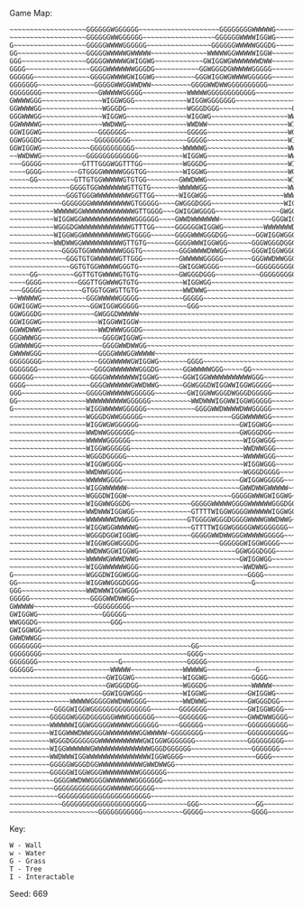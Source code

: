 Game Map:
```
~~~~~~~~~~~~~~~~~~~GGGGGGWGGGGGG~~~~~~~~~~~~~~~~~~~~GGGGGGGGWWWWWG~~~~~~~~~~~~~~~~~~~~TTTTTTTT~~~~~~
~~~~~~~~~~~~~~~~~~~GGGGGGWWGGGGGG~~~~~~~~~~~~~~~~~~GGGGGGWWWWIGGWG~~~~~~~~~~~~~~~~~~~~GGGGGGGGGG~~~~
G~~~~~~~~~~~~~~~~~~GGGGGWWWWGGGGGG~~~~~~~~~~~~~~~~GGGGGGWWWWWGGGDG~~~~~~~~~~~~~~~~~~~GTTTTTTTTTGGGGT
GG~~~~~~~~~~~~~~~~~GGGGGWWWWWGWWWWW~~~~~~~~~~~~~~WWWWWGGWWWWWIGGW~~~~~~~~~~~~~~~~~~~~GGGGGGGGGGTTTGT
GGG~~~~~~~~~~~~~~~~GGGGGWWWWWGWIGGWG~~~~~~~~~~~~GWIGGWGWWWWWWWDWW~~~~~~~~~~~~~~~~~~~~GTTTTTTTTGGGGTT
GGGG~~~~~~~~~~~~~~~~GGGGWWWWWWWGGGDG~~~~~~~~~~~GGWGGGDGWWWWWGGGGG~~~~~~~~~~~~~~~~~~~~GGGGGGGGGTTTGGT
GGGGGG~~~~~~~~~~~~~~GGGGGWWWWGWIGGWG~~~~~~~~~~GGGWIGGWGWWWWGGGGGG~~~~~~~~~~~~~~~~~~~GTTTTTTTTGGGGTGT
GGGGGGG~~~~~~~~~~~~~~GGGGGWWGGWWDWW~~~~~~~~~~GGGGWWDWWGGGGGGGGGG~~~~~~~~~~~~~~~~~~GGTGGGGGGGGTGGGGGT
GGGGGGGG~~~~~~~~~~~~~~GWWWWWGGGGG~~~~~~~~~~~WWWWWGGGGGGGGGGGG~~~~~~~~~~~~~~~~~~~GGGGTGTTTTTTGGG~~~~~
GWWWWGGG~~~~~~~~~~~~~~~WIGGWGGG~~~~~~~~~~~~~WIGGWGGGGGGG~~~~~~~~~~~~~~~~~~~WWWWWGGGGTGGGGGGGG~~~~~~~
GGWWWWGG~~~~~~~~~~~~~~~WGGGDG~~~~~~~~~~~~~~~WGGGDGGG~~~~~~~~~~~~~~~~~~GGGGGWIGGWGGGGTGTTTTTG~~~~~~~~
GGGWWWGG~~~~~~~~~~~~~~~WIGGWG~~~~~~~~~~~~~~~WIGGWG~~~~~~~~~~~~~~~~~~~WWWWWGWGGGDGGGGTGGGGGGG~~~~~~~~
GGWWWWWG~~~~~~~~~~~~~~~WWDWWG~~~~~~~~~~~~~~~WWDWW~~~~~~~~~~~~~~~~~~~~WIGGWGWIGGWGGGGTGTTTTG~~~~~~~~~
GGWIGGWG~~~~~~~~~~~~~~GGGGGGG~~~~~~~~~~~~~~~GGGGG~~~~~~~~~~~~~~~~~~~~WGGGDGWWDWWGGGGTGGGGGG~~~~~~~~~
GGWGGGDG~~~~~~~~~~~~~GGGGGGGGG~~~~~~~~~~~~~~GGGGG~~~~~~~~~~~~~~~~~~~~WIGGWGGGGGGGGGGGGGGGG~~~~~~~~~~
GGWIGGWG~~~~~~~~~~~~GGGGGGGGGGG~~~~~~~~~~~~WWWWWG~~~~~~~~~~~~~~~~~~~~WWDWWGGGGGGGG~~~~~~~~~~~~~~~~~~
~~WWDWWG~~~~~~~~~~~GGGGGGGGGGGGG~~~~~~~~~~~WIGGWG~~~~~~~~~~~~~~~~~~~~WWWWWGGGG~~~~~~~~~~~~~~~~~~~~~~
~~~GGGGG~~~~~~~~~~GTTTGGGWGGTTTGG~~~~~~~~~~WGGGDG~~~~~~~~~~~~~~~~~~~~WIGGWGGG~~~~~~~~~~~~~~~~~~~~~~~
~~~~GGGG~~~~~~~~~GTGGGGWWWWWGGGTGG~~~~~~~~~WIGGWG~~~~~~~~~~~~~~~~~~~~WGGGDGGG~~~~~~~~~~~~~~~~~~~~~~~
~~~~~GG~~~~~~~~~GTTGTGGWWWWWGTGTGG~~~~~~~~GWWDWWG~~~~~~~~~~~~~~~~~~~~WIGGWGG~~~~~~~~~~~~~~~~~~WWWWWG
~~~~~~~~~~~~~~~GGGGTGGWWWWWWWGTTGTG~~~~~~~WWWWWGG~~~~~~~~~~~~~~~~~~~~WWDWWGG~~~~~~~~~~~~~~~~~~WIGGWG
~~~~~~~~~~~~~~GGGTGGGWWWWWWWWWGGTTGG~~~~~~WIGGWGG~~~~~~~~~~~~~~~~~~~WWWWWGGG~~~~~~~~~~~~~~~~~GWGGGDG
~~~~~~~~~~~~~GGGGGGGWWWWWWWWWWGTGGGGG~~~~GWGGGDGGG~~~~~~~~~~~~~~~~~~WIGGWGGG~~~~~~~~~~~~~~~~GGWIGGWG
~~~~~~~~~~~WWWWWGGWWWWWWWWWWWWWGTTGGGG~~~GWIGGWGGGG~~~~~~~~~~~~~~~~GWGGGDGGG~~~~~~~~~~~~~~~~GGWWDWWG
~~~~~~~~~~~WIGGWGGWWWWWWWWWWWWWGGGGGG~~~~GWWDWWWWWWW~~~~~~~~~~~~~GGGWIGGWGGGG~~~~~~~~~~~~~~GGGGWWWWG
~~~~~~~~~~~WGGGDGWWWWWWWWWWWWWGTTTGG~~~~~GGGGGGWIGGWG~~~~~~~~~~WWWWWWWDWWWWWWW~~~~~~~~~~~~GGGWWWWWWW
~~~~~~~~~~~WIGGWGGWWWWWWWWWWWGTGGGG~~~~~~GGGGWWWGGGDGG~~~~~~~GGWIGGWGGGGGWIGGWWWWWWWWWWWGGGGGWWWWWWW
~~~~~~~~~~~WWDWWGGWWWWWWWWWWGTTGTG~~~~~~~GGGGWWWIGGWGG~~~~~~GGGWGGGDGGGGGWGGGDWIGGWWIGGWGGGGWWWWWWWG
~~~~~~~~~~~~~GGGGTGGWWWWWWWWGGGTG~~~~~~~~~GGGWWWWDWWGG~~~~~~GGGWIGGWGGGGGWIGGWWGGGDWGGGDGGGGWWWWWWGG
~~~~~~~~~~~~~~GGGTGTGWWWWWWGTTGGG~~~~~~~~~GWWWWWGGGGG~~~~~~~GGGWWDWWGGGGGWWDWWWIGGWWIGGWGGGGWWWWWGGG
~~~~~~~~~~~~~~~GGTGTGGWWWWWGGGTG~~~~~~~~~~GWIGGWGGGG~~~~~~~~~GGGGGGGGGGGGGGGGGWWDWWWWDWWGGGGGWWGGGGG
~~~~~GG~~~~~~~~~GGTTGTGWWWWGTGTG~~~~~~~~~~GWGGGDGGG~~~~~~~~~~~GGGGGGGGGGGGGGGGGGGGGGGGGGGGGWWWWWGGGG
~~~~GGGG~~~~~~~~~GGGTTGGWWWGTGTG~~~~~~~~~~~WIGGWGG~~~~~~~~~~~~~~~~~~~~~~~~~~~~~~~~~~~~~~GGGWIGGWGGGG
~~~GGGGG~~~~~~~~~~GTGGTGGWGTTGTG~~~~~~~~~~~WWDWWG~~~~~~~~~~~~~~~~~~~~~~~~~~~~~~~~~~~~~~~~~GWGGGDGGG~
~~WWWWWG~~~~~~~~~~~GGGWWWWWGGGGG~~~~~~~~~~~GGGGG~~~~~~~~~~~~~~~~~~~~~~~~~~~~~~~~~~~~~~~~~~~WIGGWGG~~
GGWIGGWG~~~~~~~~~~~~GGWIGGWGGGGG~~~~~~~~~~~~GGG~~~~~~~~~~~~~~~~~~~~~~~~~~~~~~~~~~~~~~~~~~~~WWDWWG~~~
GGWGGGDG~~~~~~~~~~~~~GWGGGDWWWWW~~~~~~~~~~~~~~~~~~~~~~~~~~~~~~~~~~~~~~~~~~~~~~~~~~~~~~~~~~~~GGGG~~~~
GGWIGGWG~~~~~~~~~~~~~~WIGGWWIGGW~~~~~~~~~~~~~~~~~~~~~~~~~~~~~~~~~~~~~~~~~~~~~~~~~~~~~~~~~~~~~~~~~~~~
GGWWDWWG~~~~~~~~~~~~~~WWDWWWGGGDG~~~~~~~~~~~~~~~~~~~~~~~~~~~~~~~~~~~~~~~~~~~~~~~~~~~~~~~~~~~~~~~~~~~
GGGWWWGG~~~~~~~~~~~~~~~GGGGWIGGWG~~~~~~~~~~~~~~~~~~~~~~~~~~~~~~~~~~~~~~~~~~~~~~~~~~~~~~~~~~~~~~~~~~~
GGWWWWGG~~~~~~~~~~~~~~~GGGGWWDWWGG~~~~~~~~~~~~~~~~~~~~~~~~~~~~~~~~~~~~~~~~~~~~~~~~~~~~~~~~~~~~~~~~~~
GWWWWGGG~~~~~~~~~~~~~~GGGGWWWGGWWWWW~~~~~~~~~~~~~~~~~~~~~~~~~~~~~~~~~~~~~~~~~~~~~~~~~~~~~~~~~~~~~~~~
GGGGGGGG~~~~~~~~~~~~~~GGGWWWWWGWIGGWG~~~~~~~GGGG~~~~~~~~~~~~~~~~~~~~~~~~~~~~~~GGGG~~~~~~~~~~~~~~~~~~
GGGGGGG~~~~~~~~~~~~~~GGGGWWWWWWWGGGDG~~~~~~GGWWWWWGGG~~~~~GG~~~~~~~~~~~~~~~~GGTTTGGGG~~~~~~~~~~~~~~G
GGGGGG~~~~~~~~~~~~~~GGGGWWWWWWWWIGGWG~~~~~~GGWIGGWWWWWWWWWWWGGG~~~~~~~~~~~~~GTGGGTTTGG~~~~~~~~~~~~GG
GGGG~~~~~~~~~~~~~~~~GGGGWWWWWWGWWDWWG~~~~~~GGWGGGDWIGGWWIGGWGGGGG~~~~~~~~~~~GTGTGGGGGG~~~~~~~~~~~~GG
GGG~~~~~~~~~~~~~~~~GGGGGWWWWWWGGGGGG~~~~~~~~GWIGGWWGGGDWGGGDGGGGG~~~~~~~~~~GTTGTGTTTGG~~~~~~~~~~~~GG
GG~~~~~~~~~~~~~~~~~WWWWWWWWWWGGGGGG~~~~~~~~~~WWDWWWIGGWWIGGWGGGGG~~~~~~~~~~~GGTTGGGGG~~~~~~~~~~~~~~G
G~~~~~~~~~~~~~~~~~~WIGGWWWWWGGGGGG~~~~~~~~~~~~GGGGWWDWWWWDWWGGGGG~~~~~~~~~~~GTGGTTGG~~~~~~~~~~~~~~~~
~~~~~~~~~~~~~~~~~~~WGGGDGWWGGGGGG~~~~~~~~~~~~~~~~~~~~~~GGGWWWWWGG~~~~~~~~~~~GTGTGGG~~~~~~~~~~~~~~~~~
~~~~~~~~~~~~~~~~~~~WIGGWGWGGGGGG~~~~~~~~~~~~~~~~~~~~~~~~~GWIGGWGG~~~~~~~~~~~GGGGGG~~~~~~~~~~~~~~~~~~
~~~~~~~~~~~~~~~~~~~WWDWWGGGGGGG~~~~~~~~~~~~~~~~~~~~~~~~~~GWGGGDGG~~~~~~~~~~~~GGGG~~~~~~~~~~~~~~~~~~~
~~~~~~~~~~~~~~~~~~~WWWWWGGGGGG~~~~~~~~~~~~~~~~~~~~~~~~~~~~WIGGWGGG~~~~~~~~~~~~GG~~~~~~~~~~~~~~~~~~~~
~~~~~~~~~~~~~~~~~~~WIGGWGGGGGG~~~~~~~~~~~~~~~~~~~~~~~~~~~~WWDWWGGG~~~~~~~~~~~~~~~~~~~~~~~~~~~~~~~~~~
~~~~~~~~~~~~~~~~~~~WGGGDGGGGG~~~~~~~~~~~~~~~~~~~~~~~~~~~~~WWWWWGGG~~~~~~~~~~~~~~~~~~~~~~~~~~~~~~~~~~
~~~~~~~~~~~~~~~~~~~WIGGWGGGG~~~~~~~~~~~~~~~~~~~~~~~~~~~~~~WIGGWGGG~~~~~~~~~~~~~~~~~~~~~~~~~~~~~~~~~~
~~~~~~~~~~~~~~~~~~~WWDWWGGGG~~~~~~~~~~~~~~~~~~~~~~~~~~~~~~WGGGDGGGG~~~~~~~~~~~~~~~~~~~~~~~~~~~~~~~~~
~~~~~~~~~~~~~~~~~~~WWWWWGGGG~~~~~~~~~~~~~~~~~~~~~~~~~~~~~GWIGGWGGGGG~~~~~~~~~~~~~~~~~~~~~~~~~~~~~~~~
~~~~~~~~~~~~~~~~~~~WIGGWWWWWW~~~~~~~~~~~~~~~~~~~~~~~~~~~~GWWDWWGWWWWW~~~~~~~~~~~~~~~~~~~~~~~~~~~~~~~
~~~~~~~~~~~~~~~~~~~WGGGDWIGGW~~~~~~~~~~~~~~~~~~~~~~~~~~GGGGGWWWGWIGGWG~~~~~~~GWWWWW~~~~~~~~~~~~~~~~~
~~~~~~~~~~~~~~~~~~~WIGGWWGGGDG~~~~~~~~~~~~~~~GGGGGWWWWWGGGGWWWWWWGGGDGG~~~~~~GWIGGWWWWWW~~~~~~~~~~~~
~~~~~~~~~~~~~~~~~~~WWDWWWIGGWGG~~~~~~~~~~~~~~GTTTTWIGGWGGGGWWWWWWIGGWGG~~~~~GGWGGGDWIGGWGGGG~~~~~~~~
~~~~~~~~~~~~~~~~~~~WWWWWWWDWWGGG~~~~~~~~~~~~GTGGGGWGGGDGGGGWWWWGWWDWWG~~~~~~~GWIGGWWGGGDGWWWWW~~~~~~
~~~~~~~~~~~~~~~~~~~WIGGWGGWWWWWG~~~~~~~~~~~~~GTTTTWIGGWGGGGGWWGGGGGGG~~~~~~~~~WWDWWWIGGWGWIGGWG~~~~~
~~~~~~~~~~~~~~~~~~~WGGGDGGWIGGWG~~~~~~~~~~~~~GGGGGWWDWWGGGWWWWWGGGGG~~~~~~~~~~~GGGGWWDWWGWGGGDGG~~~~
~~~~~~~~~~~~~~~~~~~WIGGWGGWGGGDG~~~~~~~~~~~~~~~~~~~~GGGGGGWIGGWGGGG~~~~~~~~~~~~~~~~~~~GGGWIGGWGGG~~~
~~~~~~~~~~~~~~~~~~~WWDWWGGWIGGWG~~~~~~~~~~~~~~~~~~~~~~~~GGWGGGDGGG~~~~~~~~~~~~~~~~~~~~~~~WWDWWGGGG~~
~~~~~~~~~~~~~~~~~~~WWWWWGWWWDWWG~~~~~~~~~~~~~~~~~~~~~~~~~GWIGGWGG~~~~~~~~~~~~~~~~~~~~~~~~~GWWWWWGGG~
~~~~~~~~~~~~~~~~~~~WIGGWWWWWWGGG~~~~~~~~~~~~~~~~~~~~~~~~~~WWDWWG~~~~~~~~~~~~~~~~~~~~~~~~~~~WIGGWGGGG
G~~~~~~~~~~~~~~~~~~WGGGDWIGGWGGG~~~~~~~~~~~~~~~~~~~~~~~~~~~GGGG~~~~~~~~~~~~~~~~~~~~~~~~~~~~WGGGDGGGG
GG~~~~~~~~~~~~~~~~~WIGGWWGGGDGGG~~~~~~~~~~~~~~~~~~~~~~~~~~~~G~~~~~~~~~~~~~~~~~~~~~~~~~~~~~~WIGGWGGGG
GGG~~~~~~~~~~~~~~~~WWDWWWIGGWGGG~~~~~~~~~~~~~~~~~~~~~~~~~~~~~~~~~~~~~~~~~~~~~~~~~~~~~~~~~~~WWDWWGGGG
GGGGG~~~~~~~~~~~~~~~GGGGWWDWWGG~~~~~~~~~~~~~~~~~~~~~~~~~~~~~~~~~~~~~~~~~~~~~~~~~~~~~~~~~~~~~GGGGGGGG
GWWWWW~~~~~~~~~~~~~~~GGGGGGGGG~~~~~~~~~~~~~~~~~~~~~~~~~~~~~~~~~~~~~~~~~~~~~~~~~~~~~~~~~~~~~~GGGGGGGG
GWIGGWG~~~~~~~~~~~~~~~~GGGGGG~~~~~~~~~~~~~~~~~~~~~~~~~~~~~~~~~~~~~~~~~~~~~~~~~~~~~~~~~~~~~~~~GGGGGGG
WWGGGDG~~~~~~~~~~~~~~~~~~GGG~~~~~~~~~~~~~~~~~~~~~~~~~~~~~~~~~~~~~~~~~~~~~~~~~~~~~~~~~~~~~~~~~~~~~~~~
GWIGGWGG~~~~~~~~~~~~~~~~~~~~~~~~~~~~~~~~~~~~~~~~~~~~~~~~~~~~~~~~~~~~~~~~~~~~~~WWWWWG~~~~~~~~~~~~~~~~
GWWDWWGG~~~~~~~~~~~~~~~~~~~~~~~~~~~~~~~~~~~~~~~~~~~~~~~~~~~~~~~~~~~~~~~~~~~~~GWIGGWGGG~~~~~~~~~~~~~~
GGGGGGGG~~~~~~~~~~~~~~~~~~~~~~~~~~~~~~~~~~~~~GG~~~~~~~~~~~~~~~~~~~~~~~~~~~~~GGWGGGDGGG~~~~~~~~~~~~~~
GGGGGGGG~~~~~~~~~~~~~~~~~~~~~~~~~~~~~~~~~~~~GGGG~~~~~~~~~~~~~~~~~~~~~~~~~~~~GGWIGGWGGG~~~~~~~~~~~~~~
GGGGGGG~~~~~~~~~~~~~~~~~~~~G~~~~~~~~~~~~~~~~GGGGG~~~~~~~~~~~~~~~~~~~~~~~~~~~GGWWDWWGG~~~~~~~~~~~~~~~
GGGGGG~~~~~~~~~~~~~~~~~~~WWWWW~~~~~~~~~~~~~WWWWWG~~~~~~~~~~~~G~~~~~~~~~~~~~~GGGGGGGG~~~~~~~~~~~~~~~~
~~~~~~~~~~~~~~~~~~~~~~~~GWIGGWG~~~~~~~~~~~~WIGGWG~~~~~~~~~~~GGGG~~~~~~~~~~~~GGGGGGG~~~~~~~~~~~~~~~~~
~~~~~~~~~~~~~~~~~~~~~~~~GWGGGDGG~~~~~~~~~~~WGGGDG~~~~~~~~~~~WWWWW~~~~~~~~~~~GGGGGG~~~~~~~~~~~~~~~~~~
~~~~~~~~~~~~~~~~~~~~~~~GGWIGGWGGG~~~~~~~~~~WIGGWG~~~~~~~~~~GWIGGWG~~~~~~~~~~~GGGG~~~~~~~~~~~~~~~~~~~
~~~~~~~~~~~~~~~WWWWWGGGGGWWDWWGGGG~~~~~~~~~WWDWWG~~~~~~~~~~GWGGGDGG~~~~~~~~~~GGG~~~~~~~~~~~~~~~~~~~~
~~~~~~~~~~~GGGGWIGGWGGGGGGGGGGGGGGG~~~~~~~GGGGGGG~~~~~~~~~~GWIGGWGGG~~~~~~~~~~~~~~~~~~~~~~~~~~~~~~~~
~~~~~~~~~~GGGGGWGGGDGGGGGGWWWGGGGGGG~~~~~~GGGGGGG~~~~~~~~~~GWWDWWGGGG~~~~~~~~~~~~~~~~~~~~~~~~~~~~~~T
~~~~~~~~~~WWWWWWIGGWGGGGGWWWWWGGGGGGG~~~~~GGGGGG~~~~~~~~~~~GGGGGGGGGG~~~~~~~~~~~~~~~~~~~~~~~~~~~~~GT
~~~~~~~~~~WIGGWWWDWWGGGGWWWWWWWWGGWWWWW~GGGGGGGG~~~~~~~~~~~GGGGGGGGGG~~~~~~~~~~~~~~~~~~~~~~~~~~~~GTT
~~~~~~~~~~WGGGDGGGGGGGWWWWWWWWWWWGWIGGWGGGGGGG~~~~~~~~~~~~~GGGGGGGGG~~~~~~~~~~~~~~~~~~~~~~~~~~~~GTGT
~~~~~~~~~~WIGGWWWWWWGWWWWWWWWWWWWWWGGGDGGGGGG~~~~~~~~~~~~~~~GGGGGGG~~~~~~~~~~~~~~~~~~~~~~~~~~~~GTTGT
~~~~~~~~~~WWDWWWIGGWWWWWWWWWWWWWWWWIGGWGGGG~~~~~~~~~~~~~~~~~~GGGG~~~~~~~~~~~~~~~~~~~~~~~~~~~~~GTGGTT
~~~~~~~~~~GGGGGWGGGDGGWWWWWWWWWWWGWWDWWGG~~~~~~~~~~~~~~~~~~~~~~~~~~~~~~~~~~~~~~~~~~~~~~~~~~~GGTTGTGT
~~~~~~~~~~GGGGGWIGGWGGGWWWWWWWWWGGGGGGG~~~~~~~~~~~~~~~~~~~~~~~~~~~~~~~~~~~~~~~~~~~~~~~~~~~~GTGGGTTGT
~~~~~~~~~~~GGGGWWDWWGGGGWWWWWWWGGGGGGG~~~~~~~~~~~~~~~~~~~~~~~~~~~~~~~~~~~~~~~~~~~~~~~~~~~~GTTGTGGGG~
~~~~~~~~~~~GGGGGGGGGGGGGGWWWWWGGGGGG~~~~~~~~~~~~~~~~~~~~~~~~~~~~~~~~~~~~~~~~~~~~~~~~~~~~~GTGGTTGTTG~
~~~~~~~~~~~~GGGGGGGGGGGGGGGGGGGGGGG~~~~~~~~~~~~~~~~~~~~~~~~~~~~~~~~~~~~~~~~~~~~~~~~~~~~~GTTGTGGTGGG~
~~~~~~~~~~~~~GGGGGGGGGGGGGGGGGGGGG~~~~~~~~~~GGG~~~~~~~~~~~~~~GG~~~~~~~~~~~~~~~~~~~~~~~~GTGGTTGTTGTG~
~~~~~~~~~~~~~~~~~~~~~~GGGGGGGGGGG~~~~~~~~~~GGGGG~~~~~~~~~~~~GGGG~~~~~~~~~~~~~~~~~~~~~~TTTTTTTTTTTTT~
```
Key:
```
W - Wall
w - Water
G - Grass
T - Tree
I - Interactable
```

Seed: 669